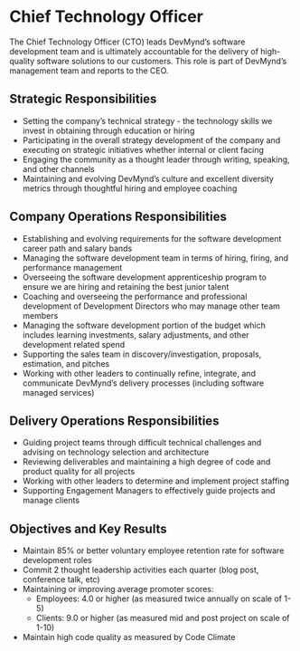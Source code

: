 # Chief Technology Officer

The Chief Technology Officer (CTO) leads DevMynd’s software development team and is ultimately accountable for the delivery of high-quality software solutions to our customers.  This role is part of DevMynd’s management team and reports to the CEO.

## Strategic Responsibilities

* Setting the company’s technical strategy - the technology skills we invest in obtaining through education or hiring
* Participating in the overall strategy development of the company and executing on strategic initiatives whether internal or client facing
* Engaging the community as a thought leader through writing, speaking, and other channels
* Maintaining and evolving DevMynd’s culture and excellent diversity metrics through thoughtful hiring and employee coaching

## Company Operations Responsibilities

* Establishing and evolving requirements for the software development career path and salary bands
* Managing the software development team in terms of hiring, firing, and performance management
* Overseeing the software development apprenticeship program to ensure we are hiring and retaining the best junior talent
* Coaching and overseeing the performance and professional development of Development Directors who may manage other team members
* Managing the software development portion of the budget which includes learning investments, salary adjustments, and other development related spend
* Supporting the sales team in discovery/investigation, proposals, estimation, and pitches
* Working with other leaders to continually refine, integrate, and communicate DevMynd’s delivery processes (including software managed services)

## Delivery Operations Responsibilities

* Guiding project teams through difficult technical challenges and advising on technology selection and architecture
* Reviewing deliverables  and maintaining a high degree of code and product quality for all projects
* Working with other leaders to determine and implement project staffing
* Supporting Engagement Managers to effectively guide projects and manage clients

## Objectives and Key Results

* Maintain 85% or better voluntary employee retention rate for software development roles
* Commit 2 thought leadership activities each quarter (blog post, conference talk, etc)
* Maintaining or improving average promoter scores:
  * Employees: 4.0 or higher (as measured twice annually on scale of 1-5)
  * Clients: 9.0 or higher (as measured mid and post project on scale of 1-10)
* Maintain high code quality as measured by Code Climate
